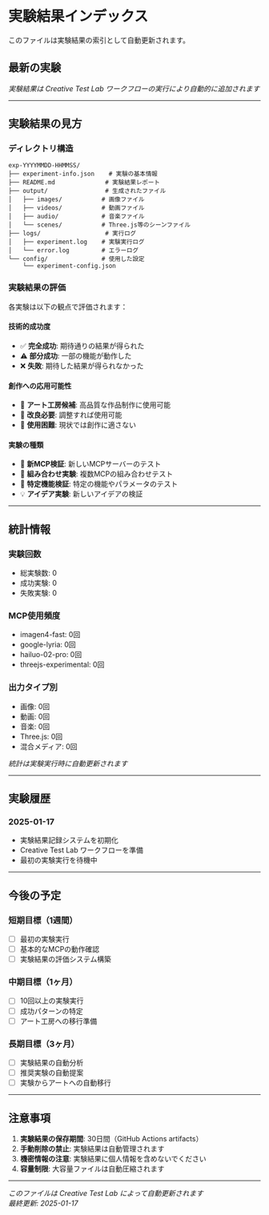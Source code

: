 # 実験結果インデックス

このファイルは実験結果の索引として自動更新されます。

## 最新の実験

*実験結果は Creative Test Lab ワークフローの実行により自動的に追加されます*

---

## 実験結果の見方

### ディレクトリ構造
```
exp-YYYYMMDD-HHMMSS/
├── experiment-info.json    # 実験の基本情報
├── README.md              # 実験結果レポート
├── output/                # 生成されたファイル
│   ├── images/           # 画像ファイル
│   ├── videos/           # 動画ファイル
│   ├── audio/            # 音楽ファイル
│   └── scenes/           # Three.js等のシーンファイル
├── logs/                  # 実行ログ
│   ├── experiment.log    # 実験実行ログ
│   └── error.log         # エラーログ
└── config/               # 使用した設定
    └── experiment-config.json
```

### 実験結果の評価

各実験は以下の観点で評価されます：

#### 技術的成功度
- ✅ **完全成功**: 期待通りの結果が得られた
- ⚠️ **部分成功**: 一部の機能が動作した
- ❌ **失敗**: 期待した結果が得られなかった

#### 創作への応用可能性
- 🎨 **アート工房候補**: 高品質な作品制作に使用可能
- 🔧 **改良必要**: 調整すれば使用可能
- 🚫 **使用困難**: 現状では創作に適さない

#### 実験の種類
- 🧪 **新MCP検証**: 新しいMCPサーバーのテスト
- 🔄 **組み合わせ実験**: 複数MCPの組み合わせテスト
- 🎯 **特定機能検証**: 特定の機能やパラメータのテスト
- 💡 **アイデア実験**: 新しいアイデアの検証

---

## 統計情報

### 実験回数
- 総実験数: 0
- 成功実験: 0
- 失敗実験: 0

### MCP使用頻度
- imagen4-fast: 0回
- google-lyria: 0回
- hailuo-02-pro: 0回
- threejs-experimental: 0回

### 出力タイプ別
- 画像: 0回
- 動画: 0回
- 音楽: 0回
- Three.js: 0回
- 混合メディア: 0回

*統計は実験実行時に自動更新されます*

---

## 実験履歴

### 2025-01-17
- 実験結果記録システムを初期化
- Creative Test Lab ワークフローを準備
- 最初の実験実行を待機中

---

## 今後の予定

### 短期目標（1週間）
- [ ] 最初の実験実行
- [ ] 基本的なMCPの動作確認
- [ ] 実験結果の評価システム構築

### 中期目標（1ヶ月）
- [ ] 10回以上の実験実行
- [ ] 成功パターンの特定
- [ ] アート工房への移行準備

### 長期目標（3ヶ月）
- [ ] 実験結果の自動分析
- [ ] 推奨実験の自動提案
- [ ] 実験からアートへの自動移行

---

## 注意事項

1. **実験結果の保存期間**: 30日間（GitHub Actions artifacts）
2. **手動削除の禁止**: 実験結果は自動管理されます
3. **機密情報の注意**: 実験結果に個人情報を含めないでください
4. **容量制限**: 大容量ファイルは自動圧縮されます

---

*このファイルは Creative Test Lab によって自動更新されます*  
*最終更新: 2025-01-17*
